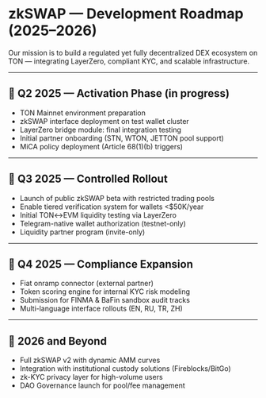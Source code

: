 # zkSWAP — Development Roadmap (2025–2026)

Our mission is to build a regulated yet fully decentralized DEX ecosystem on TON — integrating LayerZero, compliant KYC, and scalable infrastructure.

---

## 🔹 Q2 2025 — Activation Phase (in progress)

- TON Mainnet environment preparation  
- zkSWAP interface deployment on test wallet cluster  
- LayerZero bridge module: final integration testing  
- Initial partner onboarding (STN, WTON, JETTON pool support)  
- MiCA policy deployment (Article 68(1)(b) triggers)

---

## 🔹 Q3 2025 — Controlled Rollout

- Launch of public zkSWAP beta with restricted trading pools  
- Enable tiered verification system for wallets <$50K/year  
- Initial TON↔EVM liquidity testing via LayerZero  
- Telegram-native wallet authorization (testnet-only)  
- Liquidity partner program (invite-only)

---

## 🔹 Q4 2025 — Compliance Expansion

- Fiat onramp connector (external partner)  
- Token scoring engine for internal KYC risk modeling  
- Submission for FINMA & BaFin sandbox audit tracks  
- Multi-language interface rollouts (EN, RU, TR, ZH)

---

## 🔹 2026 and Beyond

- Full zkSWAP v2 with dynamic AMM curves  
- Integration with institutional custody solutions (Fireblocks/BitGo)  
- zk-KYC privacy layer for high-volume users  
- DAO Governance launch for pool/fee management
